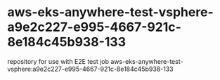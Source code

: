 # aws-eks-anywhere-test-vsphere-a9e2c227-e995-4667-921c-8e184c45b938-133
repository for use with E2E test job aws-eks-anywhere-test-vsphere:a9e2c227-e995-4667-921c-8e184c45b938-133
